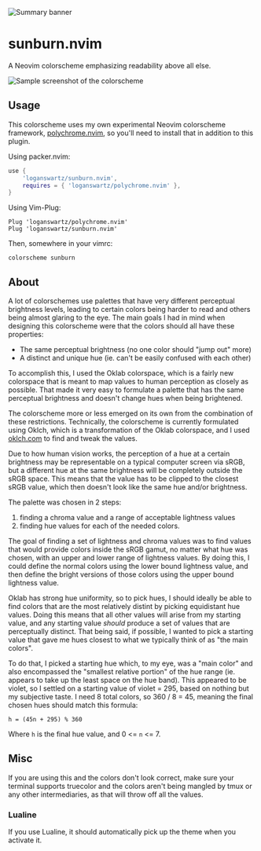 ![Summary banner](https://loganswartz.com/images/sunburn.nvim/banner.png)

# sunburn.nvim

A Neovim colorscheme emphasizing readability above all else.

![Sample screenshot of the
colorscheme](https://loganswartz.com/images/sunburn.nvim/sample.png)

## Usage

This colorscheme uses my own experimental Neovim colorscheme framework,
[polychrome.nvim](https://github.com/loganswartz/polychrome.nvim), so you'll
need to install that in addition to this plugin.

Using packer.nvim:

```lua
use {
    'loganswartz/sunburn.nvim',
    requires = { 'loganswartz/polychrome.nvim' },
}
```

Using Vim-Plug:

```vim
Plug 'loganswartz/polychrome.nvim'
Plug 'loganswartz/sunburn.nvim'
```

Then, somewhere in your vimrc:

```vim
colorscheme sunburn
```

## About

A lot of colorschemes use palettes that have very different perceptual
brightness levels, leading to certain colors being harder to read and others
being almost glaring to the eye. The main goals I had in mind when designing
this colorscheme were that the colors should all have these properties:

* The same perceptual brightness (no one color should "jump out" more)
* A distinct and unique hue (ie. can't be easily confused with each other)

To accomplish this, I used the Oklab colorspace, which is a fairly new
colorspace that is meant to map values to human perception as closely as
possible. That made it very easy to formulate a palette that has the same
perceptual brightness and doesn't change hues when being brightened.

The colorscheme more or less emerged on its own from the combination of these
restrictions. Technically, the colorscheme is currently formulated using Oklch,
which is a transformation of the Oklab colorspace, and I used
[oklch.com](https://oklch.com) to find and tweak the values.

Due to how human vision works, the perception of a hue at a certain brightness
may be representable on a typical computer screen via sRGB, but a different hue
at the same brightness will be completely outside the sRGB space. This means
that the value has to be clipped to the closest sRGB value, which then doesn't
look like the same hue and/or brightness.

The palette was chosen in 2 steps:

 1. finding a chroma value and a range of acceptable lightness values
 2. finding hue values for each of the needed colors.

The goal of finding a set of lightness and chroma values was to find values
that would provide colors inside the sRGB gamut, no matter what hue was
chosen, with an upper and lower range of lightness values. By doing this, I
could define the normal colors using the lower bound lightness value, and
then define the bright versions of those colors using the upper bound
lightness value.

Oklab has strong hue uniformity, so to pick hues, I should ideally be able
to find colors that are the most relatively distint by picking equidistant
hue values. Doing this means that all other values will arise from my
starting value, and any starting value *should* produce a set of values that
are perceptually distinct. That being said, if possible, I wanted to pick a
starting value that gave me hues closest to what we typically think of as
"the main colors".

To do that, I picked a starting hue which, to my eye, was a "main color" and
also encompassed the "smallest relative portion" of the hue range (ie.
appears to take up the least space on the hue band). This appeared to be
violet, so I settled on a starting value of violet = 295, based on nothing
but my subjective taste. I need 8 total colors, so 360 / 8 = 45, meaning the
final chosen hues should match this formula:

```
h = (45n + 295) % 360
```

Where `h` is the final hue value, and 0 <= `n` <= 7.

## Misc

If you are using this and the colors don't look correct, make sure your terminal
supports truecolor and the colors aren't being mangled by tmux or any other
intermediaries, as that will throw off all the values.

### Lualine

If you use Lualine, it should automatically pick up the theme when you activate
it.
